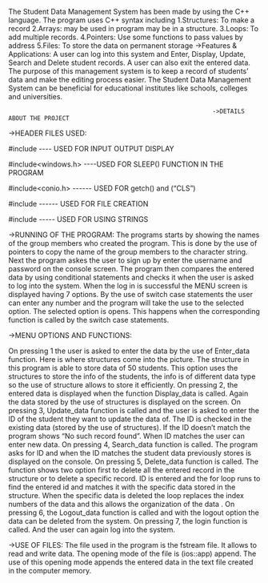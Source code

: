The Student Data Management System has been made by using the C++ language. The program uses C++ syntax including
1.Structures: To make a record
2.Arrays: may be used in program may be in a structure.
3.Loops: To add multiple records.
4.Pointers: Use some functions to pass values by address
5.Files: To store the data on permanent storage
->Features & Applications:
A user can log into this system and Enter, Display, Update, Search and Delete student records. A user can also exit the entered data. The purpose of this management system is to keep a record of students’ data and make the editing process easier. The Student Data Management System can be beneficial for educational institutes like schools, colleges and universities.


                                                             ->DETAILS ABOUT THE PROJECT

->HEADER FILES USED:

#include<iostream>  ---- USED FOR INPUT OUTPUT DISPLAY 
 
#include<windows.h> ----USED FOR SLEEP() FUNCTION IN THE PROGRAM                                                        
                                                
#include<conio.h>  ------ USED FOR getch() and (“CLS”) 

#include<fstream>  ------ USED FOR FILE CREATION

 #include<string>  ----- USED FOR USING STRINGS

->RUNNING OF THE PROGRAM:
The programs starts by showing the names of the group members who created the program.
This is done by the use of pointers to copy the name of the group members to the  character string.
Next the program askes the user to sign up by enter the username and password on the console screen. The program then compares the entered data by using conditional statements and checks it when the user is asked to log into the system. 
When the log in is successful the MENU screen is displayed having 7 options. By the use of switch case statements the user can enter any number and the program will take the use to the selected option. The selected option is opens. This happens when the corresponding function is called by the switch case statements.

->MENU OPTIONS AND FUNCTIONS:

On pressing 1 the user is asked to enter the data by the use of Enter_data function. Here is where structures come into the picture. The structure in this program is able to store data of 50 students. This option uses the structures to store the info of the students, the info is of different data type so the use of structure allows to store it efficiently.
On pressing 2, the entered data is displayed when the function Display_data is called. Again the data stored by the use of structures is displayed on the screen.
On pressing 3, Update_data function is called and the  user is asked to enter the ID of the student they want to update the data of. The ID is checked in the existing data (stored by the use of structures).
If the ID doesn’t match the program shows “No such  record found”. When ID matches the user can enter new data. 
On pressing 4, Search_data function is called. The program asks for ID and when the ID matches the student data previously stores is displayed on the console.
On pressing 5, Delete_data function is called. The function shows two option first to delete all the entered record in the structure or to delete a specific record. ID is entered and the for loop runs to find the entered id and matches it with the specific data stored in the structure. When the specific data is deleted the loop replaces the index numbers of the data and this allows the organization of the data .
On pressing 6, the Logout_data function is called and with the logout option the data can be deleted from the system. 
On pressing 7, the login function is called. And the user can again log into the system.

->USE OF FILES:
The file used in the program is the fstream file. It allows to read and write data. The opening mode of the file is (ios::app) append. The use of this opening mode appends the entered data in the text file created in the computer memory.

